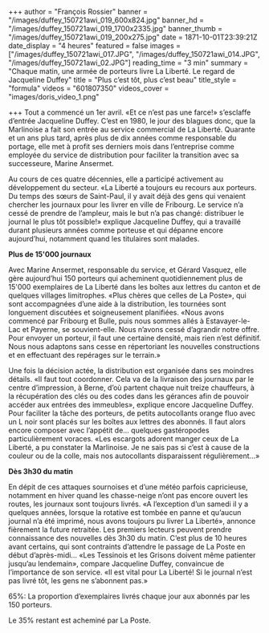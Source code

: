 +++
author = "François Rossier"
banner = "/images/duffey_150721awi_019_600x824.jpg"
banner_hd = "/images/duffey_150721awi_019_1700x2335.jpg"
banner_thumb = "/images/duffey_150721awi_019_200x275.jpg"
date = 1871-10-01T23:39:21Z
date_display = "4 heures"
featured = false
images = ["/images/duffey_150721awi_017.JPG", "/images/duffey_150721awi_014.JPG", "/images/duffey_150721awi_02.JPG"]
reading_time = "3 min"
summary = "Chaque matin, une armée de porteurs livre La Liberté. Le regard de Jacqueline Duffey"
title = "Plus c’est tôt, plus c’est beau"
title_style = "formula"
videos = "601807350"
videos_cover = "images/doris_video_1.png"

+++
Tout a commencé un 1er avril. «Et ce n’est pas une farce!» s’esclaffe d’entrée Jacqueline Duffey. C’est en 1980, le jour des blagues donc, que la Marlinoise a fait son entrée au service commercial de La Liberté. Quarante et un ans plus tard, après plus de dix années comme responsable du portage, elle met à profit ses derniers mois dans l’entreprise comme employée du service de distribution pour faciliter la transition avec sa successeure, Marine Ansermet.

Au cours de ces quatre décennies, elle a participé activement au développement du secteur. «La Liberté a toujours eu recours aux porteurs. Du temps des sœurs de Saint-Paul, il y avait déjà des gens qui venaient chercher les journaux pour les livrer en ville de Fribourg. Le service n’a cessé de prendre de l’ampleur, mais le but n’a pas changé: distribuer le journal le plus tôt possible!» explique Jacqueline Duffey, qui a travaillé durant plusieurs années comme porteuse et qui dépanne encore aujourd’hui, notamment quand les titulaires sont malades.

**Plus de 15'000 journaux**

Avec Marine Ansermet, responsable du service, et Gérard Vasquez, elle gère aujourd’hui 150 porteurs qui acheminent quotidiennement plus de 15'000 exemplaires de La Liberté dans les boîtes aux lettres du canton et de quelques villages limitrophes. «Plus chères que celles de La Poste», qui sont accompagnées d’une aide à la distribution, les tournées sont longuement discutées et soigneusement planifiées. «Nous avons commencé par Fribourg et Bulle, puis nous sommes allés à Estavayer-le-Lac et Payerne, se souvient-elle. Nous n’avons cessé d’agrandir notre offre. Pour envoyer un porteur, il faut une certaine densité, mais rien n’est définitif. Nous nous adaptons sans cesse en répertoriant les nouvelles constructions et en effectuant des repérages sur le terrain.»

Une fois la décision actée, la distribution est organisée dans ses moindres détails. «Il faut tout coordonner. Cela va de la livraison des journaux par le centre d’impression, à Berne, d’où partent chaque nuit treize chauffeurs, à la récupération des clés ou des codes dans les gérances afin de pouvoir accéder aux entrées des immeubles», explique encore Jacqueline Duffey. Pour faciliter la tâche des porteurs, de petits autocollants orange fluo avec un L noir sont placés sur les boîtes aux lettres des abonnés. Il faut alors encore composer avec l’appétit de… quelques gastéropodes particulièrement voraces. «Les escargots adorent manger ceux de La Liberté, a pu constater la Marlinoise. Je ne sais pas si c’est à cause de la couleur ou de la colle, mais nos autocollants disparaissent régulièrement…» 

**Dès 3h30 du matin**

En dépit de ces attaques sournoises et d’une météo parfois capricieuse, notamment en hiver quand les chasse-neige n’ont pas encore ouvert les routes, les journaux sont toujours livrés. «A l’exception d’un samedi il y a quelques années, lorsque la rotative est tombée en panne et qu’aucun journal n’a été imprimé, nous avons toujours pu livrer La Liberté», annonce fièrement la future retraitée. Les premiers lecteurs peuvent prendre connaissance des nouvelles dès 3h30 du matin. C’est plus de 10 heures avant certains, qui sont contraints d’attendre le passage de La Poste en début d’après-midi… «Les Tessinois et les Grisons doivent même patienter jusqu’au lendemain», compare Jacqueline Duffey, convaincue de l’importance de son service. «Il est vital pour La Liberté! Si le journal n’est pas livré tôt, les gens ne s’abonnent pas.»

65%: La proportion d’exemplaires livrés chaque jour aux abonnés par les 150 porteurs. 

Le 35% restant est acheminé par La Poste.